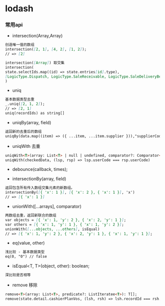 # lodash

### 常用api

- intersection(Array,Array)
```markdown
创造唯一值的数组
intersection([2, 1], [4, 2], [1, 2]);
// => [2]

intersection([Array]) 取交集
intersection(
state.selectIds.map((id) => state.entries[id].type),
[LogicType.Dispatch, LogicType.SaleReceivable, LogicType.SaleDeliveryBeforeReceivable]
)
```

- uniq
```markdown
基本数据类型去重
_.uniq([2, 1, 2]);
// => [2, 1]
uniq(recordIds) as string[]
```

- uniqBy(array, field)
```markdown
返回新的去重后的数组
uniqBy(data.map((item) => ({ ...item, ...item.supplier })),"supplierCode")

```

- uniqWith 去重
```markdown
uniqWith<T>(array: List<T> | null | undefined, comparator?: Comparator<T>): T[];
uniqWith(checkedData, (lsp, rsp) => lsp.userCode === rsp.userCode)
```

- debounce(callback, times);

- intersectionBy(array, field)
```markdown
返回包含所有传入数组交集元素的新数组。
intersectionBy([{ 'x': 1 }], [{ 'x': 2 }, { 'x': 1 }], 'x')
// => [{ 'x': 1 }]
```


- unionWith([...arrays], comparator)

```markdown
两数组去重，返回新联合的数组
var objects = [{ 'x': 1, 'y': 2 }, { 'x': 2, 'y': 1 }];
var others = [{ 'x': 1, 'y': 1 }, { 'x': 1, 'y': 2 }];
unionWith([...objects, ...others], isEqual)
// => [{ 'x': 1, 'y': 2 }, { 'x': 2, 'y': 1 }, { 'x': 1, 'y': 1 }];
```

- eq(value, other)
```markdown
浅比较 - 基本数据类型
eq(0, "0") // false
```

- isEqual<T, T>(object, other): boolean;
```markdown
深比较是否相等
```

- remove 移除
```markdown
remove<T>(array: List<T>, predicate?: ListIteratee<T>): T[];
remove(state.detail.cashierPlanVos, (lsh, rsh) => lsh.recordId === rsh.recordId);
```